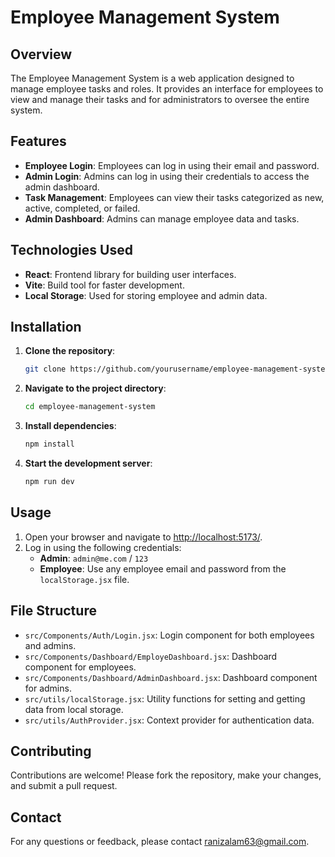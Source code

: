 # Employee Management System

## Overview
The Employee Management System is a web application designed to manage employee tasks and roles. It provides an interface for employees to view and manage their tasks and for administrators to oversee the entire system.

## Features
- **Employee Login**: Employees can log in using their email and password.
- **Admin Login**: Admins can log in using their credentials to access the admin dashboard.
- **Task Management**: Employees can view their tasks categorized as new, active, completed, or failed.
- **Admin Dashboard**: Admins can manage employee data and tasks.

## Technologies Used
- **React**: Frontend library for building user interfaces.
- **Vite**: Build tool for faster development.
- **Local Storage**: Used for storing employee and admin data.

## Installation

1. **Clone the repository**:  
   ```bash
   git clone https://github.com/yourusername/employee-management-system.git
   ```

2. **Navigate to the project directory**:  
   ```bash
   cd employee-management-system
   ```

3. **Install dependencies**:  
   ```bash
   npm install
   ```

4. **Start the development server**:  
   ```bash
   npm run dev
   ```

## Usage

1. Open your browser and navigate to [http://localhost:5173/](http://localhost:5173/).  
2. Log in using the following credentials:  
   - **Admin**: `admin@me.com` / `123`  
   - **Employee**: Use any employee email and password from the `localStorage.jsx` file.

## File Structure

- `src/Components/Auth/Login.jsx`: Login component for both employees and admins.  
- `src/Components/Dashboard/EmployeDashboard.jsx`: Dashboard component for employees.  
- `src/Components/Dashboard/AdminDashboard.jsx`: Dashboard component for admins.  
- `src/utils/localStorage.jsx`: Utility functions for setting and getting data from local storage.  
- `src/utils/AuthProvider.jsx`: Context provider for authentication data.

## Contributing

Contributions are welcome! Please fork the repository, make your changes, and submit a pull request.

## Contact

For any questions or feedback, please contact [ranizalam63@gmail.com](mailto:ranizalam63@gmail.com).
